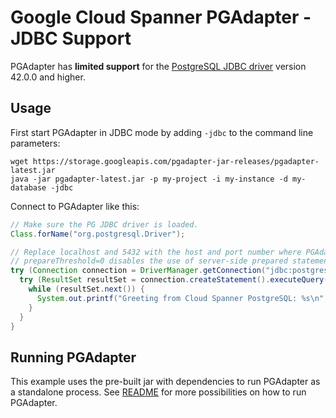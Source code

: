 # Google Cloud Spanner PGAdapter - JDBC Support

PGAdapter has __limited support__ for the [PostgreSQL JDBC driver](https://github.com/pgjdbc/pgjdbc)
version 42.0.0 and higher.

## Usage

First start PGAdapter in JDBC mode by adding `-jdbc` to the command line parameters:

```shell
wget https://storage.googleapis.com/pgadapter-jar-releases/pgadapter-latest.jar
java -jar pgadapter-latest.jar -p my-project -i my-instance -d my-database -jdbc
```

Connect to PGAdapter like this:

```java
// Make sure the PG JDBC driver is loaded.
Class.forName("org.postgresql.Driver");

// Replace localhost and 5432 with the host and port number where PGAdapter is running.
// prepareThreshold=0 disables the use of server-side prepared statements in JDBC.
try (Connection connection = DriverManager.getConnection("jdbc:postgresql://localhost:5432/?prepareThreshold=0")) {
  try (ResultSet resultSet = connection.createStatement().executeQuery("select 'Hello world!' as hello")) {
    while (resultSet.next()) {
      System.out.printf("Greeting from Cloud Spanner PostgreSQL: %s\n", resultSet.getString(1));
    }
  }
}
```

## Running PGAdapter

This example uses the pre-built jar with dependencies to run PGAdapter as a standalone process.
See [README](../README.md) for more possibilities on how to run PGAdapter.

